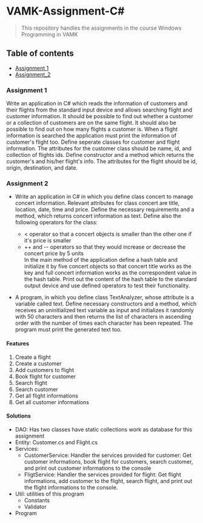 # VAMK-Assignment-C#
> This repository handles the assignments in the course Windows Programming in VAMK
## Table of contents
* [Assignment 1](#Assignment-1)
* [Assignment_2](#Assignment-2)

### Assignment 1 
Write an application in C# which reads the information of customers and their flights from the standard input device and allows searching flight and customer information. It should be possible to find out whether a customer or a collection of customers are on the same flight. It should also be possible to find out on how many flights a customer is. When a flight information is searched the application must print the information of customer's flight too. Define seperate classes for customer and flight information. The attributes for the customer class should be name, id, and collection of flights ids. Define constructor and a method which returns the customer's and his/her flight's info. The attributes for the flight should be id, origin, destination, and date.

### Assignment 2

- Write an application in C# in which you define class concert to manage concert information. Relevant attributes for class concert are title, location, date, time and price. Define the necessary requirements and a method, which returns concert information as text. Define also the following operators for the class: 
	- < operator so that a concert objects is smaller than the other one if it's price is smaller 
	-  ++ and -- operators so that they would increase or decrease the concert price by 5 units  
In the main method of the application define a hash table and initialize it by five concert objects so that concert title works as the key and full concert information works as the correspondent value in the hash table. Print out the content of the hash table to the standard output device and use defined operators to test their functionality. 

- A program, in which you define class TextAnalyzer, whose attribute is a variable called text. Define necessary constructors and a method, which receives an uninitialized text variable as input and initializes it randomly with 50 characters and then returns the list of characters in ascending order with the number of times each character has been repeated. The program must print the generated text too.  

#### Features

1. Create a flight
2. Create a customer
3. Add customers to flight
4. Book flight for customer
5. Search flight
6. Search customer
7. Get all flight informations
8. Get all customer informations

#### Solutions
* DAO: Has two classes have static collections work as database for this assignment
* Entity: Customer.cs and Flight.cs
* Services: 
	- CustomerService: Handler the services provided for customer: Get customer informations, book flight for customers, search customer, and print out customer informations to the console
   	- FligtService: Handler the services provided for flight: Get flight informations, add customer to the flight, search flight, and print out the flight informations to the console.
* Util: utilities of this program
   	- Constants
   	- Validator
* Program
